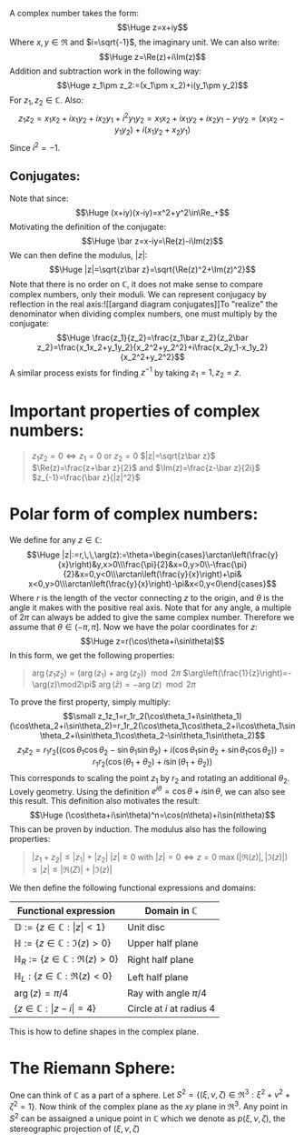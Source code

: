 A complex number takes the form:$$\Huge z=x+iy$$Where $x,y\in\Re$ and $i=\sqrt{-1}$, the imaginary unit. We can also write:$$\Huge z=\Re(z)+i\Im(z)$$Addition and subtraction work in the following way:$$\Huge z_1\pm z_2:=(x_1\pm x_2)+i(y_1\pm y_2)$$For $z_1,z_2\in \mathbb{C}$. Also:$$z_1z_2=x_1x_2+ix_1y_2+ix_2y_1+i^2y_1y_2=x_1x_2+ix_1y_2+ix_2y_1-y_1y_2=(x_1x_2-y_1y_2)+i(x_1y_2+x_2y_1)$$Since $i^2=-1$.

## Conjugates:

Note that since:$$\Huge (x+iy)(x-iy)=x^2+y^2\in\Re_+$$Motivating the definition of the conjugate:$$\Huge \bar z=x-iy=\Re(z)-i\Im(z)$$We can then define the modulus, $|z|$:$$\Huge |z|=\sqrt{z\bar z}=\sqrt{\Re(z)^2+\Im(z)^2}$$Note that there is no order on $\mathbb{C}$, it does not make sense to compare complex numbers, only their moduli. We can represent conjugacy by reflection in the real axis:![[argand diagram conjugates]]To "realize" the denominator when dividing complex numbers, one must multiply by the conjugate:$$\Huge \frac{z_1}{z_2}=\frac{z_1\bar z_2}{z_2\bar z_2}=\frac{x_1x_2+y_1y_2}{x_2^2+y_2^2}+i\frac{x_2y_1-x_1y_2}{x_2^2+y_2^2}$$A similar process exists for finding $z^{-1}$ by taking $z_1=1,z_2=z$.

# Important properties of complex numbers:

> $z_1z_2=0\iff z_1=0$ or $z_2=0$
> $|z|=\sqrt{z\bar z}$
> $\Re(z)=\frac{z+\bar z}{2}$ and $\Im(z)=\frac{z-\bar z}{2i}$
> $z_{-1}=\frac{\bar z}{|z|^2}$

# Polar form of complex numbers:

We define for any $z\in \mathbb{C}$:$$\Huge |z|:=r,\,\,\arg(z):=\theta=\begin{cases}\arctan\left(\frac{y}{x}\right)&y,x>0\\\frac{\pi}{2}&x=0,y>0\\-\frac{\pi}{2}&x=0,y<0\\\arctan\left(\frac{y}{x}\right)+\pi& x<0,y>0\\\arctan\left(\frac{y}{x}\right)-\pi&x<0,y<0\end{cases}$$Where $r$ is the length of the vector connecting $z$ to the origin, and $\theta$ is the angle it makes with the positive real axis. Note that for any angle, a multiple of $2\pi$ can always be added to give the same complex number. Therefore we assume that $\theta\in(-\pi,\pi]$. Now we have the polar coordinates for $z$:$$\Huge z=r(\cos\theta+i\sin\theta)$$In this form, we get the following properties:
> $\arg(z_1z_2)=(\arg(z_1)+\arg(z_2))\mod 2\pi$
> $\arg\left(\frac{1}{z}\right)=-\arg(z)\mod2\pi$
> $\arg(\bar z)=-\arg(z)\mod2\pi$

To prove the first property, simply multiply:$$\small z_1z_1=r_1r_2(\cos\theta_1+i\sin\theta_1)(\cos\theta_2+i\sin\theta_2)=r_1r_2(\cos\theta_1\cos\theta_2+i\cos\theta_1\sin\theta_2+i\sin\theta_1\cos\theta_2-\sin\theta_1\sin\theta_2)$$$$ z_1z_2=r_1r_2((\cos\theta_1\cos\theta_2-\sin\theta_1\sin\theta_2)+i(\cos\theta_1\sin\theta_2+\sin\theta_1\cos\theta_2))=r_1r_2(\cos(\theta_1+\theta_2)+i\sin(\theta_1+\theta_2))$$This corresponds to scaling the point $z_1$ by $r_2$ and rotating an additional $\theta_2$. Lovely geometry. Using the definition $e^{i\theta}=\cos\theta+i\sin\theta$, we can also see this result. This definition also motivates the result:$$\Huge (\cos\theta+i\sin\theta)^n=\cos(n\theta)+i\sin(n\theta)$$This can be proven by induction. The modulus also has the following properties:
> $|z_1+z_2|\leq|z_1|+|z_2|$
> $|z|\geq0$ with $|z|=0\iff z=0$
> $\max(|\Re(z)|,|\Im(z)|)\leq|z|\leq|\Re(Z)|+|\Im(z)|$

We then define the following functional expressions and domains:

| Functional expression                        | Domain in $\mathbb{C}$      |
| -------------------------------------------- | --------------------------- |
| $\mathbb{D}:=\{z\in \mathbb{C}:\|z\|<1\}$    | Unit disc                   |
| $\mathbb{H}:=\{z\in \mathbb{C}:\Im(z)>0\}$   | Upper half plane            |
| $\mathbb{H}_R:=\{z\in \mathbb{C}:\Re(z)>0\}$ | Right half plane            |
| $\mathbb{H}_L:\{z\in \mathbb{C}:\Re(z)<0\}$  | Left half plane             |
| $\arg(z)=\pi/4$                              | Ray with angle $\pi/4$      |
| $\{z\in \mathbb{C}:\|z-i\|=4\}$              | Circle at $i$ at radius $4$ |
This is how to define shapes in the complex plane.

# The Riemann Sphere:

One can think of $\mathbb{C}$ as a part of a sphere. Let $S^2=\{(\xi,\nu,\zeta)\in\Re^3:\xi^2+\nu^2+\zeta^2=1\}$. Now think of the complex plane as the $xy$ plane in $\Re^3$. Any point in $S^2$ can be assaigned a unique point in $\mathbb{C}$ which we denote as $p(\xi,\nu,\zeta)$, the stereographic projection of $(\xi,\nu,\zeta)$

